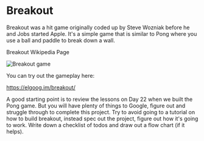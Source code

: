 # Breakout 

Breakout was a hit game originally coded up by Steve Wozniak before he and Jobs
started Apple. It's a simple game that is similar to Pong where you use a ball
and paddle to break down a wall.

Breakout Wikipedia Page

![Breakout game](https://img-c.udemycdn.com/redactor/raw/assignment/2020-11-01_12-23-07-9799ad1bfc41b7d42fadae7fd9000fb1.png) 

You can try out the gameplay here:

https://elgoog.im/breakout/



A good starting point is to review the lessons on Day 22 when we built the Pong
game. But you will have plenty of things to Google, figure out and struggle
through to complete this project. Try to avoid going to a tutorial on how to
build breakout, instead spec out the project, figure out how it's going to
work. Write down a checklist of todos and draw out a flow chart (if it helps).
